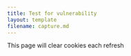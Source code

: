 ```yaml
---
title: Test for vulnerability
layout: template
filename: capture.md
--- 
```


<!-- Robs cookie deleter capture code -->
<script>
	
var runDeleteCookie = true;	
	
if(runDeleteCookie){	
	
let COOKIESTODELETE = ["ap3c", "ap3converted", "ap3dm", "ap3sess"];
	
let delete_cookie = function(name) {
    document.cookie = name +'=; Path=/; Expires=Thu, 01 Jan 1970 00:00:01 GMT;';
	console.log("Deleted ", name, "cookie");
};

COOKIESTODELETE.forEach((name) => delete_cookie(name));
	
	runDeleteCookie = false;
	}
	
</script>



<!-- Ortto robert capture code -->
<script>
    window.ap3c = window.ap3c || {};
    var ap3c = window.ap3c;
    ap3c.cmd = ap3c.cmd || [];
    ap3c.cmd.push(function() {
        ap3c.init('YdOVzkqoVlq0G5Pscm9iZXJ0', 'https://subtracking.robs.qa.lulzderp.com/');
        ap3c.track({v: 0});
    });
    ap3c.activity = function(act) { ap3c.act = (ap3c.act || []); ap3c.act.push(act); };
    var s, t; s = document.createElement('script'); s.type = 'text/javascript'; s.src = "https://subtracking.robs.qa.lulzderp.com/app.js";
    t = document.getElementsByTagName('script')[0]; t.parentNode.insertBefore(s, t);
</script>




This page will clear cookies each refresh
